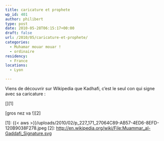 ```yaml
---
title: caricature et prophete
wp_id: 401
author: philibert
type: post
date: 2010-05-28T06:15:17+00:00
draft: false
url: /2010/05/caricature-et-prophete/
categories:
  - Muhamar mouar mouar !
  - ordinaire
residency:
  - France
locations:
  - Lyon

---
```

Viens de découvrir sur Wikipedia que Kadhafi, c&rsquo;est le seul con qui signe avec sa caricature :

[<img src="{{< aws >}}/uploads/2010/02/p_227_171_27064C89-AB57-4ED6-8EFD-120B9038F278.jpeg" alt="" class="alignnone size-full" />][1]

[gros nez va !][2]

 [1]: {{< aws >}}/uploads/2010/02/p_227_171_27064C89-AB57-4ED6-8EFD-120B9038F278.jpeg
 [2]: http://en.wikipedia.org/wiki/File:Muammar_al-Gaddafi_Signature.svg